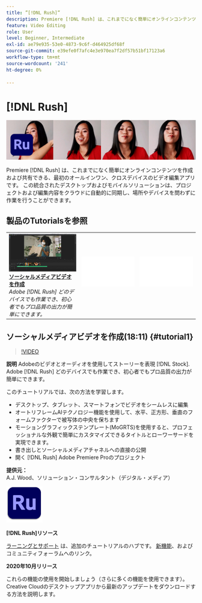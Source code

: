 ```yaml
---
title: ”[!DNL Rush]”
description: Premiere [!DNL Rush] は、これまでになく簡単にオンラインコンテンツを作成および共有できる、最初のオールインワン、クロスデバイスのビデオ編集アプリです
feature: Video Editing
role: User
level: Beginner, Intermediate
exl-id: ae79e935-53e0-4873-9c6f-d464925df68f
source-git-commit: e39efe0f7afc4e3e970ea7f2df57b51bf17123a6
workflow-type: tm+mt
source-wordcount: '241'
ht-degree: 0%

---
```


# [!DNL Rush]

![チュートリアルのヒーロー画像](../assets/Rush.jpg)

Premiere [!DNL Rush] は、これまでになく簡単にオンラインコンテンツを作成および共有できる、最初のオールインワン、クロスデバイスのビデオ編集アプリです。 この統合されたデスクトップおよびモバイルソリューションは、プロジェクトおよび編集内容をクラウドに自動的に同期し、場所やデバイスを問わずに作業を行うことができます。

## 製品のTutorialsを参照

<table style="table-layout:fixed">
<tr>
 <td>
   <a href="rush.md#tutorial1">
      <img alt="ソーシャルメディアビデオを作成" src="../assets/rush_socialMediaAd_wood_thumbnail.jpg" />
   </a>
    <div>
   <a href="rush.md#tutorial1"><strong>ソーシャルメディアビデオを作成</strong></a>
    </div>
    <em>Adobe [!DNL Rush] どのデバイスでも作業でき、初心者でもプロ品質の出力が簡単にできます。</em>
    <br>
  </td>
  <td>
    <img alt="スペーサー" src="../assets/Whitespacer.png" />
    <div>
    <br>
  </td>
  <td>
    <img alt="スペーサー" src="../assets/Whitespacer.png" />
    <div>
    <br>
  </td>
</tr>
</table>

## ソーシャルメディアビデオを作成(18:11) {#tutorial1}

>[!VIDEO](https://video.tv.adobe.com/v/326900?hidetitle=true)

**説明**
Adobeのビデオとオーディオを使用してストーリーを表現 [!DNL Stock]. Adobe [!DNL Rush] どのデバイスでも作業でき、初心者でもプロ品質の出力が簡単にできます。

このチュートリアルでは、次の方法を学習します。
* デスクトップ、タブレット、スマートフォンでビデオをシームレスに編集
* オートリフレームAIテクノロジー機能を使用して、水平、正方形、垂直のフォームファクターで被写体の中央を保ちます
* モーショングラフィックステンプレート(MoGRTS)を使用すると、プロフェッショナルな外観で簡単にカスタマイズできるタイトルとローワーサードを実現できます。
* 書き出しとソーシャルメディアチャネルへの直接の公開
* 開く [!DNL Rush] Adobe Premiere Proのプロジェクト

**提供元：**
A.J. Wood、ソリューション・コンサルタント（デジタル・メディア）

![Rushロゴ](../assets/ru_appicon_96.png)

**[!DNL Rush]リソース**

[ラーニングとサポート](https://helpx.adobe.com/support/premiere-rush.html) は、追加のチュートリアルのハブです。 [新機能](https://helpx.adobe.com/premiere-rush/user-guide.html/premiere-rush/help/whats-new.ug.html)、およびコミュニティフォーラムへのリンク。

**2020年10月リリース**

これらの機能の使用を開始しましょう（さらに多くの機能を使用できます）。 Creative Cloudのデスクトップアプリから最新のアップデートをダウンロードする方法を説明します。
